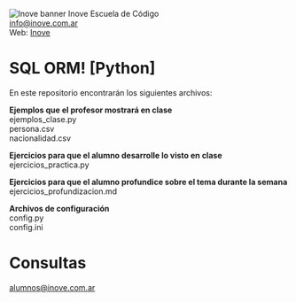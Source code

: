 ![Inove banner](/inove.jpg)
Inove Escuela de Código\
info@inove.com.ar\
Web: [Inove](http://inove.com.ar)

# SQL ORM! [Python]
En este repositorio encontrarán los siguientes archivos:

__Ejemplos que el profesor mostrará en clase__\
ejemplos_clase.py\
persona.csv\
nacionalidad.csv

__Ejercicios para que el alumno desarrolle lo visto en clase__\
ejercicios_practica.py

__Ejercicios para que el alumno profundice sobre el tema durante la semana__\
ejercicios_profundizacion.md

__Archivos de configuración__\
config.py\
config.ini

# Consultas
alumnos@inove.com.ar

